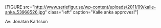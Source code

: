 [FIGURE src="http://www.seriefigur.se/wp-content/uploads/2011/09/kalle-anka_53968526.jpg" class="left" caption="Kalle anka approves!"]

Av: Jonatan Karlsson